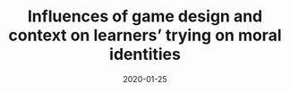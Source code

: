 ---
types: ["publication"]
date: 2020-01-25
layout: publication
publication_types: "journal"
title: "Influences of game design and context on learners’ trying on moral identities"
co-authors: ["ethical reflection in games"]
outlets: ["Journal of Experimental Education"]
projects: [""]
topics: ["games","analog games","ethics","informal learning"]
methods: ["interview","qualitative coding"]
link: "/2021-Greenhalgh-games-ethics.pdf"
link_type: "preprint" 
summary: "Games can invite players to try on moral identities, but players ultimately choose how to respond to this invitation. In this study, I explore how the design of a game and the context it is played in affect whether players tried on a moral identity when completing in-game actions. I interviewed seven students who had played an ethics game and asked what influenced their perception of the game’s ethical significance. After coding interview transcripts using an established framework of design and contextual features related to serious games, I found that environmental constraints, formal constraints, goals, and the game context all influenced whether students tried on moral identities during the game, suggesting a complicated relationship between player identity, game design, and game context."
citation: '<strong>Greenhalgh</strong>, S. P. (2021). Influences of game design and context on learners’ trying on moral identities. <em>The Journal of Experimental Education</em>, <em>89</em>(3), 450-467. <a href="https://doi.org/10.1080/00220973.2020.1712312">https://doi.org/10.1080/00220973.2020.1712312</a>'
---